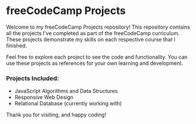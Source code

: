 # freeCodeCamp Projects 
Welcome to my freeCodeCamp Projects repository! This repository contains all the projects I've completed as part of the freeCodeCamp curriculum. These projects demonstrate my skills on each respective course that I finished.

Feel free to explore each project to see the code and functionality. You can use these projects as references for your own learning and development. 
### Projects Included: 
- JavaScript Algorithms and Data Structures
- Responsive Web Design
- Relational Database (currently working with)

Thank you for visiting, and happy coding!
